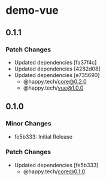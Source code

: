 # demo-vue

## 0.1.1

### Patch Changes

- Updated dependencies [fa37f4c]
- Updated dependencies [4282d08]
- Updated dependencies [e735690]
  - @happy.tech/core@0.2.0
  - @happy.tech/vue@1.0.0

## 0.1.0

### Minor Changes

- fe5b333: Initial Release

### Patch Changes

- Updated dependencies [fe5b333]
  - @happy.tech/core@0.1.0

